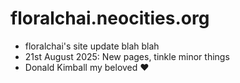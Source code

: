 # floralchai.neocities.org

- floralchai's site update blah blah
- 21st August 2025: New pages, tinkle minor things
- Donald Kimball my beloved ❤︎
